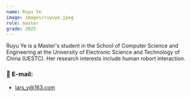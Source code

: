```yaml
---
name: Ruyu Ye
image: images/ruyuye.jpeg
role: master
grade: 2025
---
```


Ruyu Ye is a Master's student in the School of Computer Science and Engineering at the University of Electronic Science and Technology of China (UESTC). Her research interests include human robort interaction.

### 📧 E-mail:
- lars_y@163.com
